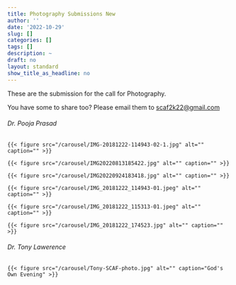 ```yaml
---
title: Photography Submissions New
author: ''
date: '2022-10-29'
slug: []
categories: []
tags: []
description: ~
draft: no
layout: standard
show_title_as_headline: no
---
```


These are the submission for the call for Photography.

You have some to share too? Please email them to [scaf2k22\@gmail.com](mailto:scaf2k22@gmail.com)


<h6 class="ttu tracked black-30 pv3 mt5 bt b--black-10">Dr. Pooja Prasad </h6>

    {{< figure src="/carousel/IMG-20181222-114943-02-1.jpg" alt="" caption="" >}}
    
    {{< figure src="/carousel/IMG20220813185422.jpg" alt="" caption="" >}}
    
    {{< figure src="/carousel/IMG20220924183418.jpg" alt="" caption="" >}}
    
    {{< figure src="/carousel/IMG_20181222_114943-01.jpeg" alt="" caption="" >}}
    
    {{< figure src="/carousel/IMG_20181222_115313-01.jpeg" alt="" caption="" >}}
    
    {{< figure src="/carousel/IMG_20181222_174523.jpg" alt="" caption="" >}}
    
<h6 class="ttu tracked black-30 pv3 mt5 bt b--black-10">Dr. Tony Lawerence </h6>

    {{< figure src="/carousel/Tony-SCAF-photo.jpg" alt="" caption="God's Own Evening" >}}
    




